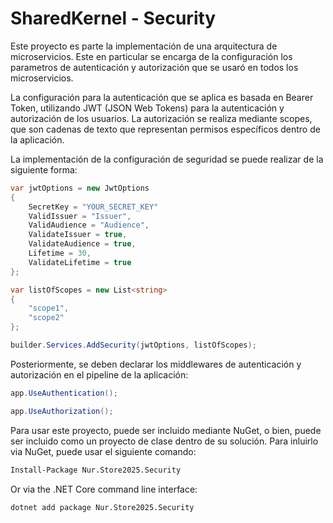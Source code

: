 # SharedKernel - Security

Este proyecto es parte la implementación de una arquitectura de microservicios. 
Este en particular se encarga de la configuración los parametros de autenticación y autorización 
que se usaró en todos los microservicios.

La configuración para la autenticación que se aplica es basada en Bearer Token, utilizando JWT (JSON Web Tokens) para la autenticación y autorización de los usuarios.
La autorización se realiza mediante scopes, que son cadenas de texto que representan permisos específicos dentro de la aplicación.

La implementación de la configuración de seguridad se puede realizar de la siguiente forma:

```csharp
var jwtOptions = new JwtOptions
{
	SecretKey = "YOUR_SECRET_KEY"
	ValidIssuer = "Issuer",
	ValidAudience = "Audience",
	ValidateIssuer = true,
	ValidateAudience = true,
	Lifetime = 30,
	ValidateLifetime = true
};

var listOfScopes = new List<string>
{
	"scope1",
	"scope2"
};

builder.Services.AddSecurity(jwtOptions, listOfScopes);
```

Posteriormente, se deben declarar los middlewares de autenticación y autorización en el pipeline de la aplicación:
```csharp
app.UseAuthentication();

app.UseAuthorization();
```

Para usar este proyecto, puede ser incluido mediante NuGet, o bien, puede ser incluido como un proyecto de clase dentro de su solución.
Para inluirlo via NuGet, puede usar el siguiente comando:
```bash
Install-Package Nur.Store2025.Security 
```
Or via the .NET Core command line interface:
```bash
dotnet add package Nur.Store2025.Security 
```
